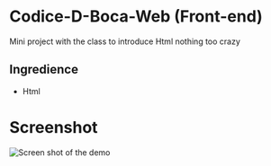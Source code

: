# Codice-D-Boca-Web (Front-end)
Mini project with the class to introduce Html nothing too crazy
## Ingredience
- Html

# Screenshot
![Screen shot of the demo](/sitePage.png)

